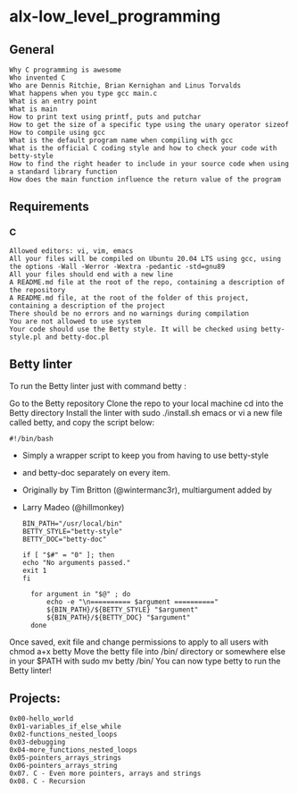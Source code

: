 # alx-low_level_programming

## General

    Why C programming is awesome
    Who invented C
    Who are Dennis Ritchie, Brian Kernighan and Linus Torvalds
    What happens when you type gcc main.c
    What is an entry point
    What is main
    How to print text using printf, puts and putchar
    How to get the size of a specific type using the unary operator sizeof
    How to compile using gcc
    What is the default program name when compiling with gcc
    What is the official C coding style and how to check your code with betty-style
    How to find the right header to include in your source code when using a standard library function
    How does the main function influence the return value of the program

## Requirements
### C

    Allowed editors: vi, vim, emacs
    All your files will be compiled on Ubuntu 20.04 LTS using gcc, using the options -Wall -Werror -Wextra -pedantic -std=gnu89
    All your files should end with a new line
    A README.md file at the root of the repo, containing a description of the repository
    A README.md file, at the root of the folder of this project, containing a description of the project
    There should be no errors and no warnings during compilation
    You are not allowed to use system
    Your code should use the Betty style. It will be checked using betty-style.pl and betty-doc.pl

## Betty linter
To run the Betty linter just with command betty <filename>:

Go to the Betty repository
Clone the repo to your local machine
cd into the Betty directory
Install the linter with sudo ./install.sh
emacs or vi a new file called betty, and copy the script below:

    #!/bin/bash
- Simply a wrapper script to keep you from having to use betty-style
- and betty-doc separately on every item.
- Originally by Tim Britton (@wintermanc3r), multiargument added by
- Larry Madeo (@hillmonkey)

      BIN_PATH="/usr/local/bin"
      BETTY_STYLE="betty-style"
      BETTY_DOC="betty-doc"

      if [ "$#" = "0" ]; then
      echo "No arguments passed."
      exit 1
      fi

        for argument in "$@" ; do
            echo -e "\n========== $argument =========="
            ${BIN_PATH}/${BETTY_STYLE} "$argument"
            ${BIN_PATH}/${BETTY_DOC} "$argument"
        done

Once saved, exit file and change permissions to apply to all users with chmod a+x betty
Move the betty file into /bin/ directory or somewhere else in your $PATH with sudo mv betty /bin/
You can now type betty <filename> to run the Betty linter!

## Projects:
    0x00-hello_world
    0x01-variables_if_else_while
    0x02-functions_nested_loops
    0x03-debugging
    0x04-more_functions_nested_loops
    0x05-pointers_arrays_strings
    0x06-pointers_arrays_string
    0x07. C - Even more pointers, arrays and strings
    0x08. C - Recursion

